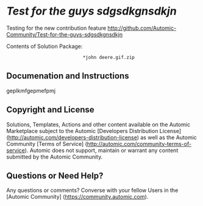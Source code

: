 *Test for the guys sdgsdkgnsdkjn*
=============


Testing for the new contribution feature
http://github.com/Automic-Community/Test-for-the-guys-sdgsdkgnsdkjn

<!-- List of attached files -->
Contents of Solution Package:

						
								*john deere.gif.zip
								
						


Documenation and Instructions
---

<p>geplkmfgepmefpmj</p>

Copyright and License
---

Solutions, Templates, Actions and other content available on the Automic Marketplace subject to the Automic [Developers Distribution License] (http://automic.com/developers-distribution-license) as well as the Automic Community [Terms of Service] (http://automic.com/community-terms-of-service).
Automic does not support, maintain or warrant any content submitted by the Automic Community.



Questions or Need Help? 
---
Any questions or comments? Converse with your fellow Users in the [Automic Community] (https://community.automic.com).